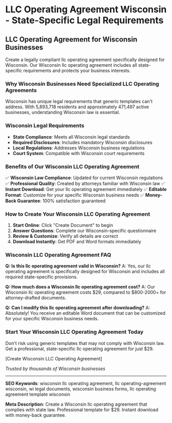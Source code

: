 # LLC Operating Agreement Wisconsin - State-Specific Legal Requirements

## LLC Operating Agreement for Wisconsin Businesses

Create a legally compliant llc operating agreement specifically designed for Wisconsin. Our Wisconsin llc operating agreement includes all state-specific requirements and protects your business interests.

### Why Wisconsin Businesses Need Specialized LLC Operating Agreements

Wisconsin has unique legal requirements that generic templates can't address. With 5,893,718 residents and approximately 471,497 active businesses, understanding Wisconsin law is essential.

### Wisconsin Legal Requirements

- **State Compliance**: Meets all Wisconsin legal standards
- **Required Disclosures**: Includes mandatory Wisconsin disclosures
- **Local Regulations**: Addresses Wisconsin business regulations
- **Court System**: Compatible with Wisconsin court requirements

### Benefits of Our Wisconsin LLC Operating Agreement

✅ **Wisconsin Law Compliance**: Updated for current Wisconsin regulations
✅ **Professional Quality**: Created by attorneys familiar with Wisconsin law
✅ **Instant Download**: Get your llc operating agreement immediately
✅ **Editable Format**: Customize for your specific Wisconsin business needs
✅ **Money-Back Guarantee**: 100% satisfaction guaranteed

### How to Create Your Wisconsin LLC Operating Agreement

1. **Start Online**: Click "Create Document" to begin
2. **Answer Questions**: Complete our Wisconsin-specific questionnaire
3. **Review & Customize**: Verify all details are correct
4. **Download Instantly**: Get PDF and Word formats immediately

### Wisconsin LLC Operating Agreement FAQ

**Q: Is this llc operating agreement valid in Wisconsin?**
A: Yes, our llc operating agreement is specifically designed for Wisconsin and includes all required state-specific provisions.

**Q: How much does a Wisconsin llc operating agreement cost?**
A: Our Wisconsin llc operating agreement costs $29, compared to $800-2000+ for attorney-drafted documents.

**Q: Can I modify this llc operating agreement after downloading?**
A: Absolutely! You receive an editable Word document that can be customized for your specific Wisconsin business needs.

### Start Your Wisconsin LLC Operating Agreement Today

Don't risk using generic templates that may not comply with Wisconsin law. Get a professional, state-specific llc operating agreement for just $29.

[Create Wisconsin LLC Operating Agreement]

*Trusted by thousands of Wisconsin businesses*

---

**SEO Keywords**: wisconsin llc operating agreement, llc operating-agreement wisconsin, wi legal documents, wisconsin business forms, llc operating agreement template wisconsin

**Meta Description**: Create a Wisconsin llc operating agreement that complies with state law. Professional template for $29. Instant download with money-back guarantee.
